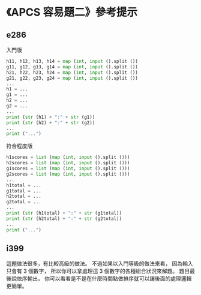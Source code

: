 # 《APCS 容易題二》參考提示

## e286

入門版
```python
h11, h12, h13, h14 = map (int, input ().split ())
g11, g12, g13, g14 = map (int, input ().split ())
h21, h22, h23, h24 = map (int, input ().split ())
g21, g22, g23, g24 = map (int, input ().split ())
...
h1 = ...
g1 = ...
h2 = ...
g2 = ...
...
print (str (h1) + ":" + str (g1))
print (str (h2) + ":" + str (g2))
...
print ("...")
```

符合程度版
```python
h1scores = list (map (int, input ().split ()))
h2scores = list (map (int, input ().split ()))
g1scores = list (map (int, input ().split ()))
g2scores = list (map (int, input ().split ()))
...
h1total = ...
g1total = ...
h2total = ...
g2total = ...
...
print (str (h1total) + ":" + str (g1total))
print (str (h2total) + ":" + str (g2total))
...
print ("...")
```

## i399

這題做法很多，有比較高級的做法。
不過如果以入門等級的做法來看，
因為輸入只會有 3 個數字，
所以你可以拿處理這 3 個數字的各種組合狀況來解題。
題目最後說依序輸出，
你可以看看是不是在什麼時間點做排序就可以讓後面的處理邏輯更簡單。

<!--

## m931

```python
n = int (input ())
all = []
while n > 0:
    a, d = map (int, input ().split ())
    all.append (...)
    n = n - 1
...
print (all [...])
```

-->